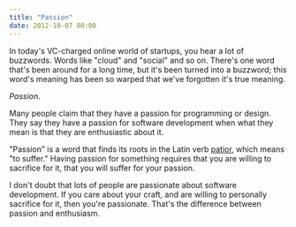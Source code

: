 ```yaml
---
title: "Passion"
date: 2012-10-07 00:00
---
```


<import><p>In today's VC-charged online world of startups, you hear a lot of buzzwords. Words like "cloud" and "social" and so on. There's one word that's been around for a long time, but it's been turned into a buzzword; this word's meaning has been so warped that we've forgotten it's true meaning.</p>

<p><em>Passion</em>.</p>

<p>Many people claim that they have a passion for programming or design. They say they have a passion for software development when what they mean is that they are enthusiastic about it. </p>

<p>"Passion" is a word that finds its roots in the Latin verb <a href="http://en.wiktionary.org/wiki/patior#Latin">patior</a>, which means "to suffer." Having passion for something requires that you are willing to sacrifice for it, that you will suffer for your passion.</p>

<p>I don't doubt that lots of people are passionate about software development. If you care about your craft, and are willing to personally sacrifice for it, then you're passionate. That's the difference between passion and enthusiasm. </p></import>

<!-- more -->

